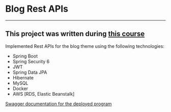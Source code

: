 # Blog Rest APIs
---
This project was written during [this course](https://www.udemy.com/course/building-real-time-rest-apis-with-spring-boot/)
---
Implemented Rest APIs for the blog theme using the following technologies:
+ Spring Boot 
+ Spring Security 6
+ JWT 
+ Spring Data JPA
+ Hibernate
+ MySQL
+ Docker
+ AWS [RDS, Elastic Beanstalk]

[Swagger documentation for the deployed program](http://myblog-env.eu-west-2.elasticbeanstalk.com/swagger-ui/index.html)

